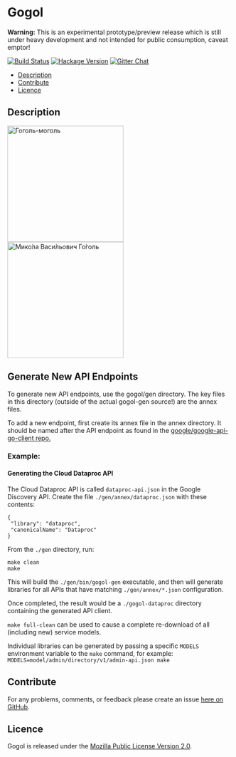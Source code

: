# Gogol

**Warning:** This is an experimental prototype/preview release which is still
under heavy development and not intended for public consumption, caveat emptor!

[![Build Status](https://travis-ci.org/brendanhay/gogol.svg?branch=develop)](https://travis-ci.org/brendanhay/gogol)
[![Hackage Version](https://img.shields.io/hackage/v/gogol.svg)](http://hackage.haskell.org/package/gogol)
[![Gitter Chat](https://badges.gitter.im/Join%20Chat.svg)](https://gitter.im/brendanhay/gogol)

* [Description](#description)
* [Contribute](#contribute)
* [Licence](#licence)


## Description

<img alt="Гоголь-моголь" height="261px;" src="https://upload.wikimedia.org/wikipedia/commons/c/c7/Kogel_mogel.JPG">
<img alt="Мико́ла Васи́льович Го́голь" height="261px" src="https://upload.wikimedia.org/wikipedia/commons/3/31/NV_Gogol.png">

## Generate New API Endpoints

To generate new API endpoints, use the gogol/gen directory.
The key files in this directory (outside of the actual gogol-gen source!) are the annex files.

To add a new endpoint, first create its annex file in the annex directory. It should be named after the API endpoint as found in the <a href="https://www.github.com/google/google-api-go-client">google/google-api-go-client repo.</a>

### Example:

#### Generating the Cloud Dataproc API

The Cloud Dataproc API is called `dataproc-api.json` in the Google Discovery API.
Create the file `./gen/annex/dataproc.json` with these contents:

```
{
 "library": "dataproc",
 "canonicalName": "Dataproc"
}
```

From the `./gen` directory, run:

```
make clean
make
```

This will build the `./gen/bin/gogol-gen` executable, and then will generate libraries
for all APIs that have matching `./gen/annex/*.json` configuration.

Once completed, the result would be a `./gogol-dataproc` directory containing the
generated API client.

`make full-clean` can be used to cause a complete re-download of all (including new)
service models.

Individual libraries can be generated by passing a specific `MODELS` environment
variable to the `make` command, for example: `MODELS=model/admin/directory/v1/admin-api.json make`


## Contribute

For any problems, comments, or feedback please create an issue [here on GitHub](https://github.com/brendanhay/gogol/issues).


## Licence

Gogol is released under the [Mozilla Public License Version 2.0](http://www.mozilla.org/MPL/).
